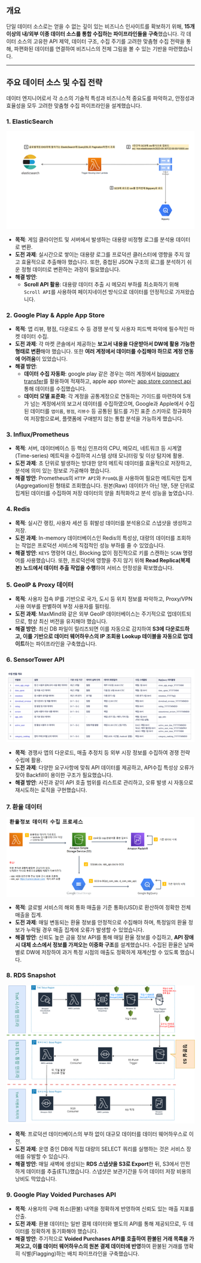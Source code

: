 ## 개요

단일 데이터 소스로는 얻을 수 없는 깊이 있는 비즈니스 인사이트를 확보하기 위해, **15개 이상의 내/외부 이종 데이터 소스를 통합 수집하는 파이프라인들을 구축**했습니다. 각 데이터 소스의 고유한 API 제약, 데이터 구조, 수집 주기를 고려한 맞춤형 수집 전략을 통해, 파편화된 데이터를 연결하여 비즈니스의 전체 그림을 볼 수 있는 기반을 마련했습니다.

---

## 주요 데이터 소스 및 수집 전략

데이터 엔지니어로서 각 소스의 기술적 특성과 비즈니스적 중요도를 파악하고, 안정성과 효율성을 모두 고려한 맞춤형 수집 파이프라인을 설계했습니다.

### 1. ElasticSearch
![ElasticSearch](/static/images/projects/diverse-data-sources/elastic_search.png)

-   **목적**: 게임 클라이언트 및 서버에서 발생하는 대용량 비정형 로그를 분석용 데이터로 변환.
-   **도전 과제**: 실시간으로 쌓이는 대용량 로그를 프로덕션 클러스터에 영향을 주지 않고 효율적으로 추출해야 했습니다. 또한, 중첩된 JSON 구조의 로그를 분석하기 쉬운 정형 데이터로 변환하는 과정이 필요했습니다.
-   **해결 방안**:
    -   **Scroll API 활용**: 대용량 데이터 추출 시 메모리 부하를 최소화하기 위해 `Scroll API`를 사용하여 페이지네이션 방식으로 데이터를 안정적으로 가져왔습니다.

### 2. Google Play & Apple App Store
-   **목적**: 앱 리뷰, 평점, 다운로드 수 등 경쟁 분석 및 사용자 피드백 파악에 필수적인 마켓 데이터 수집.
-   **도전 과제**: 각 마켓 콘솔에서 제공하는 **보고서 내용을 다운받아서 DW에 활용 가능한 형태로 변환**해야 했습니다. 또한 **여러 계정에서 데이터를 수집해야 하므로 계정 연동에 어려움**이 있었습니다.
-   **해결 방안**:
    -   **데이터 수집 자동화**: google play 같은 경우는 여러 계정에서 [bigquery transfer](https://cloud.google.com/bigquery/docs/play-transfer?hl=ko)를 활용하여 적재하고, apple app store는 [app store connect api](https://developer.apple.com/documentation/appstoreconnectapi) 통해 데이터를 수집했습니다.
    -   **데이터 모델 표준화**: 각 계정을 공통계정으로 연동하는 가이드를 마련하여 5개가 넘는 계정에서의 보고서 데이터를 수집하였으며, Google과 Apple에서 수집된 데이터를 `앱이름`, `평점`, `리뷰수` 등 공통된 필드를 가진 표준 스키마로 정규화하여 저장함으로써, 플랫폼에 구애받지 않는 통합 분석을 가능하게 했습니다.

### 3. Influx/Prometheus
-   **목적**: 서버, 데이터베이스 등 핵심 인프라의 CPU, 메모리, 네트워크 등 시계열(Time-series) 메트릭을 수집하여 시스템 상태 모니터링 및 이상 탐지에 활용.
-   **도전 과제**: 초 단위로 발생하는 방대한 양의 메트릭 데이터를 효율적으로 저장하고, 분석에 의미 있는 정보로 가공해야 했습니다.
-   **해결 방안**: Prometheus의 `HTTP API`와 `PromQL`을 사용하여 필요한 메트릭만 집계(Aggregation)된 형태로 조회했습니다. 원본(Raw) 데이터가 아닌 1분, 5분 단위로 집계된 데이터를 수집하여 저장 데이터의 양을 최적화하고 분석 성능을 높였습니다.

### 4. Redis
-   **목적**: 실시간 랭킹, 사용자 세션 등 휘발성 데이터를 분석용으로 스냅샷을 생성하고 저장.
-   **도전 과제**: In-memory 데이터베이스인 Redis의 특성상, 대량의 데이터를 조회하는 작업은 프로덕션 서비스에 직접적인 성능 부하를 줄 수 있었습니다.
-   **해결 방안**: `KEYS` 명령어 대신, Blocking 없이 점진적으로 키를 스캔하는 `SCAN` 명령어를 사용했습니다. 또한, 프로덕션에 영향을 주지 않기 위해 **Read Replica(복제본) 노드에서 데이터 추출 작업을 수행**하여 서비스 안정성을 확보했습니다.

### 5. GeoIP & Proxy 데이터
-   **목적**: 사용자 접속 IP를 기반으로 국가, 도시 등 위치 정보를 파악하고, Proxy/VPN 사용 여부를 판별하여 부정 사용자를 필터링.
-   **도전 과제**: MaxMind와 같은 외부 GeoIP 데이터베이스는 주기적으로 업데이트되므로, 항상 최신 버전을 유지해야 했습니다.
-   **해결 방안**: 최신 DB 파일이 릴리즈되면 이를 자동으로 감지하여 **S3에 다운로드하고, 이를 기반으로 데이터 웨어하우스의 IP 조회용 Lookup 테이블을 자동으로 업데이트**하는 파이프라인을 구축했습니다.

### 6. SensorTower API
![sensortower_api](/static/images/projects/diverse-data-sources/sensortower_api.png)

-   **목적**: 경쟁사 앱의 다운로드, 매출 추정치 등 외부 시장 정보를 수집하여 경쟁 전략 수립에 활용.
-   **도전 과제**: 다양한 요구사항에 맞춰 API 데이터를 제공하고, API수집 특성상 오류가 잦아 Backfill이 용이한 구조가 필요했습니다.
-   **해결 방안**: 사진과 같이 API 호출 범위를 리스트로 관리하고, 오류 발생 시 자동으로 재시도하는 로직을 구현했습니다.

### 7. 환율 데이터
![exchange_rate](/static/images/projects/diverse-data-sources/exchange_rate.png)

-   **목적**: 글로벌 서비스의 해외 통화 매출을 기준 통화(USD)로 환산하여 정확한 전체 매출을 집계.
-   **도전 과제**: 매일 변동되는 환율 정보를 안정적으로 수집해야 하며, 특정일의 환율 정보가 누락될 경우 매출 집계에 오류가 발생할 수 있었습니다.
-   **해결 방안**: 신뢰도 높은 금융 정보 API를 통해 매일 환율 정보를 수집하고, **API 장애 시 대체 소스에서 정보를 가져오는 이중화 구조**를 설계했습니다. 수집된 환율은 날짜별로 DW에 저장하여 과거 특정 시점의 매출도 정확하게 재계산할 수 있도록 했습니다.

### 8. RDS Snapshot
![rds_snapshot](/static/images/projects/diverse-data-sources/rds_snapshot.png)

-   **목적**: 프로덕션 데이터베이스의 부하 없이 대규모 데이터를 데이터 웨어하우스로 이전.
-   **도전 과제**: 운영 중인 DB에 직접 대량의 SELECT 쿼리를 실행하는 것은 서비스 장애를 유발할 수 있습니다.
-   **해결 방안**: 매일 새벽에 생성되는 **RDS 스냅샷을 S3로 Export**한 뒤, S3에서 안전하게 데이터를 추출(ETL)했습니다. 스냅샷은 보관기간을 두어 데이터 저장 비용의 낭비도 막았습니다.

### 9. Google Play Voided Purchases API
-   **목적**: 사용자의 구매 취소(환불) 내역을 정확하게 반영하여 신뢰도 있는 매출 지표를 산출.
-   **도전 과제**: 환불 데이터는 일반 결제 데이터와 별도의 API를 통해 제공되므로, 두 데이터를 정확하게 동기화해야 했습니다.
-   **해결 방안**: 주기적으로 **Voided Purchases API를 호출하여 환불된 거래 목록을 가져오고, 이를 데이터 웨어하우스의 원본 결제 데이터에 반영**하여 환불된 거래를 명확히 식별(Flagging)하는 배치 파이프라인을 구축했습니다.